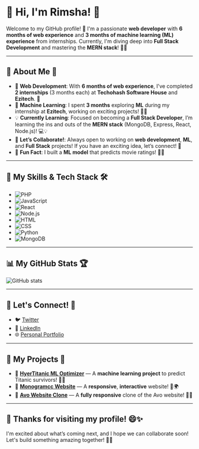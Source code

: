 # 👋 Hi, I'm Rimsha! 💫

Welcome to my GitHub profile! 🌸 I'm a passionate **web developer** with **6 months of web experience** and **3 months of machine learning (ML) experience** from internships. Currently, I'm diving deep into **Full Stack Development** and mastering the **MERN stack**! 🚀✨

---

## 🦄 About Me 🌟
- 🔭 **Web Development**: With **6 months of web experience**, I've completed **2 internships** (3 months each) at **Techohash Software House** and **Ezitech**. 🚀
- 🌱 **Machine Learning**: I spent **3 months** exploring **ML** during my internship at **Ezitech**, working on exciting projects! 🤖✨
- 💡 **Currently Learning**: Focused on becoming a **Full Stack Developer**, I’m learning the ins and outs of the **MERN stack** (MongoDB, Express, React, Node.js)! 💻💡
- 👯 **Let’s Collaborate!**: Always open to working on **web development**, **ML**, and **Full Stack** projects! If you have an exciting idea, let’s connect! 💬
- 🦋 **Fun Fact**: I built a **ML model** that predicts movie ratings! 🎥✨

---

## 🚀 My Skills & Tech Stack 🛠️
- ![PHP](https://img.shields.io/badge/PHP-777BB4?style=flat&logo=php&logoColor=white)
- ![JavaScript](https://img.shields.io/badge/JavaScript-F7DF1E?style=flat&logo=javascript&logoColor=black)
- ![React](https://img.shields.io/badge/React-61DAFB?style=flat&logo=react&logoColor=black)
- ![Node.js](https://img.shields.io/badge/Node.js-339933?style=flat&logo=node.js&logoColor=white)
- ![HTML](https://img.shields.io/badge/HTML-E34F26?style=flat&logo=html5&logoColor=white)
- ![CSS](https://img.shields.io/badge/CSS-1572B6?style=flat&logo=css3&logoColor=white)
- ![Python](https://img.shields.io/badge/Python-3776AB?style=flat&logo=python&logoColor=white)
- ![MongoDB](https://img.shields.io/badge/MongoDB-47A248?style=flat&logo=mongodb&logoColor=white)

---

## 📊 My GitHub Stats 🏆
![GitHub stats](https://github-readme-stats.vercel.app/api?username=rimshaahma&show_icons=true&hide_title=true&count_private=true&theme=radical)

---

## 🌱 Let's Connect! 💌
- 🐦 [Twitter](https://twitter.com/rimshaahma)
- 🔗 [LinkedIn](https://www.linkedin.com/in/rimsha-a-b7b774250/)
- 🌐 [Personal Portfolio](https://your-portfolio.com)

---

## 📂 My Projects 📌
- 🎉 [**HyerTitanic ML Optimizer**](https://github.com/rimshaahma/HyerTitanic_ML_optimizer) — A **machine learning project** to predict Titanic survivors! 🚢🤖
- 🌱 [**Monogramcc Website**](https://github.com/rimshaahma/Monogramcc_Website) — A **responsive**, **interactive** website! 🎨🌍
- 🚀 [**Avo Website Clone**](https://github.com/rimshaahma/Avo-website) — A **fully responsive** clone of the Avo website! 🥑✨

---

## 🎉 Thanks for visiting my profile! 😄✨
I'm excited about what’s coming next, and I hope we can collaborate soon! Let's build something amazing together! 💪🎉
